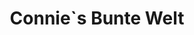 ---
title: "Connie`s Bunte Welt"
url: /weilheim-in-oberbayern/connie-s-bunte-welt/
shop: Allgemein
---